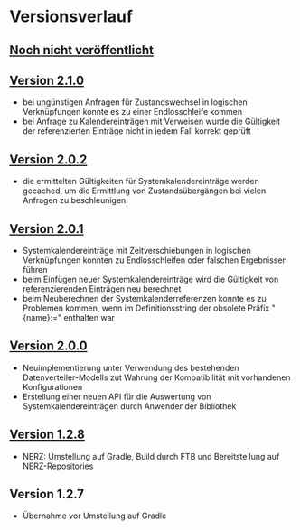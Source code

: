 Versionsverlauf
===============

## [Noch nicht veröffentlicht]

## [Version 2.1.0]

- bei ungünstigen Anfragen für Zustandswechsel in logischen Verknüpfungen
  konnte es zu einer Endlosschleife kommen
- bei Anfrage zu Kalendereinträgen mit Verweisen wurde die Gültigkeit der referenzierten
  Einträge nicht in jedem Fall korrekt geprüft

## [Version 2.0.2]

- die ermittelten Gültigkeiten für Systemkalendereinträge werden gecached, um die
  Ermittlung von Zustandsübergängen bei vielen Anfragen zu beschleunigen.

## [Version 2.0.1]

- Systemkalendereinträge mit Zeitverschiebungen in logischen Verknüpfungen
  konnten zu Endlosschleifen oder falschen Ergebnissen führen
- beim Einfügen neuer Systemkalendereinträge wird die Gültigkeit von 
  referenzierenden Einträgen neu berechnet
- beim Neuberechnen der Systemkalenderreferenzen konnte es zu Problemen kommen, 
  wenn im Definitionsstring der obsolete Präfix "{name}:=" enthalten war

## [Version 2.0.0]

- Neuimplementierung unter Verwendung des bestehenden Datenverteiler-Modells zut Wahrung der Kompatibilität 
  mit vorhandenen Konfigurationen
- Erstellung einer neuen API für die Auswertung von Systemkalendereinträgen durch Anwender der Bibliothek

## [Version 1.2.8]

- NERZ: Umstellung auf Gradle, Build durch FTB und Bereitstellung auf NERZ-Repositories

## Version 1.2.7

- Übernahme vor Umstellung auf Gradle


[Noch nicht veröffentlicht]: https://gitlab.nerz-ev.de/ERZ/SWE_de.bsvrz.vew.syskal/compare/v2.1.0...HEAD
[Version 2.1.0]: https://gitlab.nerz-ev.de/ERZ/SWE_de.bsvrz.vew.syskal/compare/v2.0.2...v2.1.0
[Version 2.0.2]: https://gitlab.nerz-ev.de/ERZ/SWE_de.bsvrz.vew.syskal/compare/v2.0.1...v2.0.2
[Version 2.0.1]: https://gitlab.nerz-ev.de/ERZ/SWE_de.bsvrz.vew.syskal/compare/v2.0.0...v2.0.1
[Version 2.0.0]: https://gitlab.nerz-ev.de/ERZ/SWE_de.bsvrz.vew.syskal/compare/v1.2.8...v2.0.0
[Version 1.2.8]: https://gitlab.nerz-ev.de/ERZ/SWE_de.bsvrz.vew.syskal/compare/v1.2.7...v1.2.8
